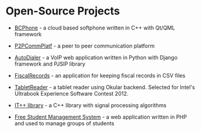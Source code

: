 # Open-Source Projects

* [BCPhone](https://github.com/cristeab/bcphone) - a cloud based softphone written in C++ with Qt/QML framework

* [P2PCommPlatf](https://github.com/cristeab/p2p_comm_platf) - a peer to peer communication platform

* [AutoDialer](https://github.com/cristeab/autodialer) - a VoIP web application written in Python with Django framework and PJSIP library

* [FiscalRecords](https://github.com/cristeab/EvidentaFiscala) - an application for keeping fiscal records in CSV files

* [TabletReader](https://github.com/cristeab/tabletReader) - a tablet reader using Okular backend. Selected for Intel's Ultrabook Experience Software Contest 2012.

* [IT++ library](https://sourceforge.net/projects/itpp) - a C++ library with signal processing algorithms

* [Free Student Management System](https://sourceforge.net/projects/freesms) - a web application written in PHP and used to manage groups of students